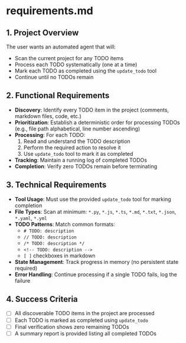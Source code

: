 # requirements.md

## 1. Project Overview
The user wants an automated agent that will:
- Scan the current project for any TODO items
- Process each TODO systematically (one at a time)
- Mark each TODO as completed using the `update_todo` tool
- Continue until no TODOs remain

## 2. Functional Requirements
- **Discovery**: Identify every TODO item in the project (comments, markdown files, code, etc.)
- **Prioritization**: Establish a deterministic order for processing TODOs (e.g., file path alphabetical, line number ascending)
- **Processing**: For each TODO:
  1. Read and understand the TODO description
  2. Perform the required action to resolve it
  3. Use `update_todo` tool to mark it as completed
- **Tracking**: Maintain a running log of completed TODOs
- **Completion**: Verify zero TODOs remain before terminating

## 3. Technical Requirements
- **Tool Usage**: Must use the provided `update_todo` tool for marking completion
- **File Types**: Scan at minimum: `*.py`, `*.js`, `*.ts`, `*.md`, `*.txt`, `*.json`, `*.yaml`, `*.yml`
- **TODO Patterns**: Match common formats:
  - `# TODO: description`
  - `// TODO: description`
  - `/* TODO: description */`
  - `<!-- TODO: description -->`
  - `[ ]` checkboxes in markdown
- **State Management**: Track progress in memory (no persistent state required)
- **Error Handling**: Continue processing if a single TODO fails, log the failure

## 4. Success Criteria
- [ ] All discoverable TODO items in the project are processed
- [ ] Each TODO is marked as completed using `update_todo`
- [ ] Final verification shows zero remaining TODOs
- [ ] A summary report is provided listing all completed TODOs